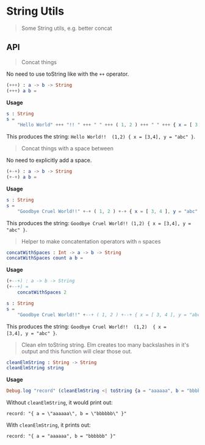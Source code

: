 # String Utils

> Some String utils, e.g. better concat

## API

> Concat things

No need to use toString like with the `++` operator.

```elm
(+++) : a -> b -> String
(+++) a b =
```

__Usage__

```elm
s : String
s =
	"Hello World" +++ "!! " +++ " " +++ ( 1, 2 ) +++ " " +++ { x = [ 3, 4 ], y = "abc" }
```
This produces the string: `Hello World!!  (1,2) { x = [3,4], y = "abc" }`.

> Concat things with a space between

No need to explicitly add a space.

```elm
(+-+) : a -> b -> String
(+-+) a b =
```

__Usage__

```elm
s : String
s =
	"Goodbye Cruel World!!" +-+ ( 1, 2 ) +-+ { x = [ 3, 4 ], y = "abc" }
```
This produces the string: `Goodbye Cruel World!! (1,2) { x = [3,4], y = "abc" }`.

> Helper to make concatentation operators with `n` spaces

```elm
concatWithSpaces : Int -> a -> b -> String
concatWithSpaces count a b =
```

__Usage__

```elm
(+--+) : a -> b -> String
(+--+) =
    concatWithSpaces 2

s : String
s =
	"Goodbye Cruel World!!" +--+ ( 1, 2 ) +--+ { x = [ 3, 4 ], y = "abc" }
```
This produces the string: <code>Goodbye Cruel World!!&ensp;&ensp;(1,2)&ensp;&ensp;{ x = [3,4], y = "abc" }</code>.

> Clean elm toString string. Elm creates too many backslashes in it's output and this function will clear those out.

```elm
cleanElmString : String -> String
cleanElmString string
```

__Usage__

```elm
Debug.log "record" (cleanElmString <| toString {a = "aaaaaa", b = "bbbbbb"})
```
Without `cleanElmString`, it would print out:

```
record: "{ a = \"aaaaaa\", b = \"bbbbbb\" }"
```

With `cleanElmString`, it prints out:

```
record: "{ a = "aaaaaa", b = "bbbbbb" }"
```
